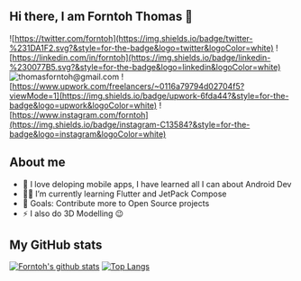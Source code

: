 ## Hi there, I am Forntoh Thomas 👋

![https://twitter.com/forntoh](https://img.shields.io/badge/twitter-%231DA1F2.svg?&style=for-the-badge&logo=twitter&logoColor=white)
![https://linkedin.com/in/forntoh](https://img.shields.io/badge/linkedin-%230077B5.svg?&style=for-the-badge&logo=linkedin&logoColor=white)
![thomasforntoh@gmail.com](https://img.shields.io/badge/gmail-D14836?&style=for-the-badge&logo=gmail&logoColor=white)
![https://www.upwork.com/freelancers/~0116a79794d02704f5?viewMode=1](https://img.shields.io/badge/upwork-6fda44?&style=for-the-badge&logo=upwork&logoColor=white)
![https://www.instagram.com/forntoh](https://img.shields.io/badge/instagram-C13584?&style=for-the-badge&logo=instagram&logoColor=white)

## About me

- 📱 I love deloping mobile apps, I have learned all I can about Android Dev
- 👩‍💻 I’m currently learning Flutter and JetPack Compose
- 🥅 Goals: Contribute more to Open Source projects
- ⚡ I also do 3D Modelling 😉

## My GitHub stats

[![Forntoh's github stats](https://github-readme-stats.vercel.app/api?username=forntoh&hide=prs&count_private=true&show_icons=true&hide_border=true&hide_title=true)](https://github.com/forntoh/github-readme-stats)
[![Top Langs](https://github-readme-stats.vercel.app/api/top-langs/?username=forntoh&layout=compact&hide_border=true)](https://github.com/forntoh/github-readme-stats)
